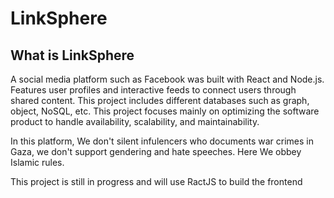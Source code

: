 # LinkSphere

## What is LinkSphere

A social media platform such as Facebook was built with React and Node.js. Features user profiles and
interactive feeds to connect users through shared content. This project includes different databases such as graph, object, NoSQL, etc. This project focuses mainly on optimizing the software product to handle availability, scalability, and maintainability.

In this platform, We don't silent infulencers who documents war crimes in Gaza, we don't support gendering and hate speeches. Here We obbey Islamic rules.

This project is still in progress and will use RactJS to build the frontend
